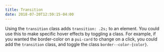 ```yaml
---
title: Transition
date: 2018-07-20T12:59:15-04:00
---
```


Using the `transition` class adds `transition: .2s;` to an element. You could use this to make specific hover effects by toggling a class.
For example, if you wanted the border-color on a `pui-card` to change on a click, you could add the `transition` class, and toggle the class `border--color-{color}`.
